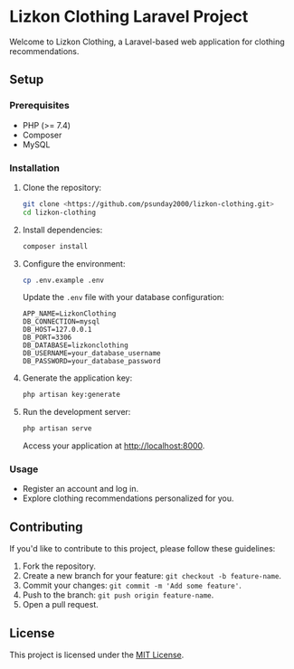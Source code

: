# Lizkon Clothing Laravel Project

Welcome to Lizkon Clothing, a Laravel-based web application for clothing recommendations.

## Setup

### Prerequisites

-   PHP (>= 7.4)
-   Composer
-   MySQL

### Installation

1. Clone the repository:

    ```bash
    git clone <https://github.com/psunday2000/lizkon-clothing.git>
    cd lizkon-clothing
    ```

2. Install dependencies:

    ```bash
    composer install
    ```

3. Configure the environment:

    ```bash
    cp .env.example .env
    ```

    Update the `.env` file with your database configuration:

    ```env
    APP_NAME=LizkonClothing
    DB_CONNECTION=mysql
    DB_HOST=127.0.0.1
    DB_PORT=3306
    DB_DATABASE=lizkonclothing
    DB_USERNAME=your_database_username
    DB_PASSWORD=your_database_password
    ```

4. Generate the application key:

    ```bash
    php artisan key:generate
    ```

5. Run the development server:

    ```bash
    php artisan serve
    ```

    Access your application at [http://localhost:8000](http://localhost:8000).

### Usage

-   Register an account and log in.
-   Explore clothing recommendations personalized for you.

## Contributing

If you'd like to contribute to this project, please follow these guidelines:

1. Fork the repository.
2. Create a new branch for your feature: `git checkout -b feature-name`.
3. Commit your changes: `git commit -m 'Add some feature'`.
4. Push to the branch: `git push origin feature-name`.
5. Open a pull request.

## License

This project is licensed under the [MIT License](LICENSE).
